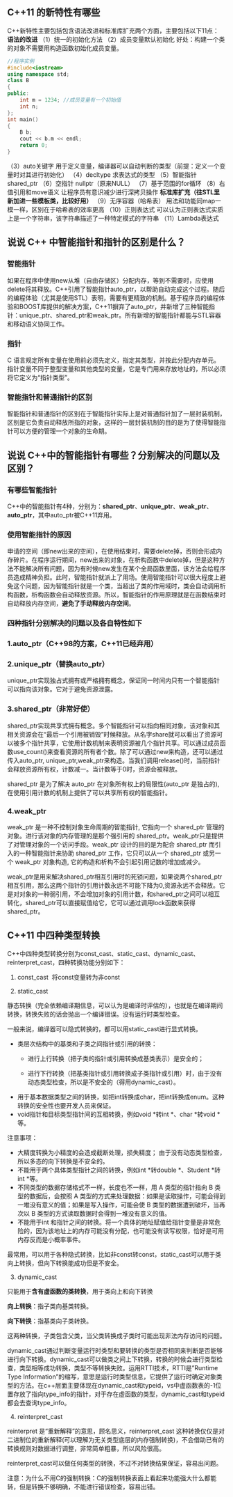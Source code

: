 ## C++11 的新特性有哪些
C++新特性主要包括包含语法改进和标准库扩充两个方面，主要包括以下11点：
**语法的改进**
（1）统一的初始化方法
（2）成员变量默认初始化
好处：构建一个类的对象不需要用构造函数初始化成员变量。
```C++
//程序实例
#include<iostream>
using namespace std;
class B
{
public:
    int m = 1234; //成员变量有一个初始值
    int n;
};
int main()
{
    B b;
    cout << b.m << endl;
    return 0;
}
```
（3）auto关键字 用于定义变量，编译器可以自动判断的类型（前提：定义一个变量时对其进行初始化）
（4）decltype 求表达式的类型
（5）智能指针 shared_ptr
（6）空指针 nullptr（原来NULL）
（7）基于范围的for循环
（8）右值引用和move语义 让程序员有意识减少进行深拷贝操作
**标准库扩充（往STL里新加进一些模板类，比较好用）**
（9）无序容器（哈希表） 用法和功能同map一模一样，区别在于哈希表的效率更高
（10）正则表达式 可以认为正则表达式实质上是一个字符串，该字符串描述了一种特定模式的字符串
（11）Lambda表达式

## 说说 C++ 中智能指针和指针的区别是什么？
### 智能指针
如果在程序中使用new从堆（自由存储区）分配内存，等到不需要时，应使用delete将其释放。C++引用了智能指针auto_ptr，以帮助自动完成这个过程。随后的编程体验（尤其是使用STL）表明，需要有更精致的机制。基于程序员的编程体验和BOOST库提供的解决方案，C++11摒弃了auto_ptr，并新增了三种智能指针：unique_ptr、shared_ptr和weak_ptr。所有新增的智能指针都能与STL容器和移动语义协同工作。

### 指针
​C 语言规定所有变量在使用前必须先定义，指定其类型，并按此分配内存单元。指针变量不同于整型变量和其他类型的变量，它是专门用来存放地址的，所以必须将它定义为“指针类型”。

### 智能指针和普通指针的区别
智能指针和普通指针的区别在于智能指针实际上是对普通指针加了一层封装机制，区别是它负责自动释放所指的对象，这样的一层封装机制的目的是为了使得智能指针可以方便的管理一个对象的生命期。

## 说说 C++中的智能指针有哪些？分别解决的问题以及区别？
### 有哪些智能指针
C++中的智能指针有4种，分别为：**shared_ptr**、**unique_ptr**、**weak_ptr**、**auto_ptr**，其中auto_ptr被C++11弃用。

### 使用智能指针的原因
​申请的空间（即new出来的空间），在使用结束时，需要delete掉，否则会形成内存碎片。在程序运行期间，new出来的对象，在析构函数中delete掉，但是这种方法不能解决所有问题，因为有时候new发生在某个全局函数里面，该方法会给程序员造成精神负担。此时，智能指针就派上了用场。使用智能指针可以很大程度上避免这个问题，因为智能指针就是一个类，当超出了类的作用域时，类会自动调用析构函数，析构函数会自动释放资源。所以，智能指针的作用原理就是在函数结束时自动释放内存空间，**避免了手动释放内存空间**。

### 四种指针分别解决的问题以及各自特性如下
### 1.auto_ptr（C++98的方案，C++11已经弃用）

### 2.unique_ptr（替换auto_ptr）​
unique_ptr实现独占式拥有或严格拥有概念，保证同一时间内只有一个智能指针可以指向该对象。它对于避免资源泄露。

### 3.shared_ptr（非常好使）
​shared_ptr实现共享式拥有概念。多个智能指针可以指向相同对象，该对象和其相关资源会在“最后一个引用被销毁”时候释放。从名字share就可以看出了资源可以被多个指针共享，它使用计数机制来表明资源被几个指针共享。可以通过成员函数use_count()来查看资源的所有者个数。除了可以通过new来构造，还可以通过传入auto_ptr, unique_ptr,weak_ptr来构造。当我们调用release()时，当前指针会释放资源所有权，计数减一。当计数等于0时，资源会被释放。

​shared_ptr 是为了解决 auto_ptr 在对象所有权上的局限性(auto_ptr 是独占的), 在使用引用计数的机制上提供了可以共享所有权的智能指针。

### 4.weak_ptr
​weak_ptr 是一种不控制对象生命周期的智能指针, 它指向一个 shared_ptr 管理的对象。进行该对象的内存管理的是那个强引用的 shared_ptr。weak_ptr只是提供了对管理对象的一个访问手段。weak_ptr 设计的目的是为配合 shared_ptr 而引入的一种智能指针来协助 shared_ptr 工作，它只可以从一个 shared_ptr 或另一个 weak_ptr 对象构造, 它的构造和析构不会引起引用记数的增加或减少。

weak_ptr是用来解决shared_ptr相互引用时的死锁问题，如果说两个shared_ptr相互引用，那么这两个指针的引用计数永远不可能下降为0,资源永远不会释放。它是对对象的一种弱引用，不会增加对象的引用计数，和shared_ptr之间可以相互转化，shared_ptr可以直接赋值给它，它可以通过调用lock函数来获得shared_ptr。

## C++11 中四种类型转换
​C++中四种类型转换分别为const_cast、static_cast、dynamic_cast、reinterpret_cast，四种转换功能分别如下：

1. const_cast
​
将const变量转为非const

2. static_cast

静态转换（完全依赖编译期信息，可以认为是编译时评估的），也就是在编译期间转换，转换失败的话会抛出一个编译错误。没有运行时类型检查。

一般来说，编译器可以隐式转换的，都可以用static_cast进行显式转换。

- 类层次结构中的基类和子类之间指针或引用的转换：
    * 进行上行转换（把子类的指针或引用转换成基类表示）是安全的；

    * 进行下行转换（把基类指针或引用转换成子类指针或引用）时，由于没有动态类型检查，所以是不安全的（得用dynamic_cast）。
- 用于基本数据类型之间的转换，如把int转换成char，把int转换成enum。这种转换的安全性也要开发人员来保证。
- void指针和目标类型指针间的互相转换，例如void *转int *、char *转void *等。

注意事项：

- 大精度转换为小精度的会造成截断处理，损失精度；
由于没有动态类型检查，所以多态的向下转换是不安全的。
- 不能用于两个具体类型指针之间的转换，例如int *转double *、Student *转int *等。
- 不同类型的数据存储格式不一样，长度也不一样，用 A 类型的指针指向 B 类型的数据后，会按照 A 类型的方式来处理数据：如果是读取操作，可能会得到一堆没有意义的值；如果是写入操作，可能会使 B 类型的数据遭到破坏，当再次以 B 类型的方式读取数据时会得到一堆没有意义的值。
- 不能用于int 和指针之间的转换。将一个具体的地址赋值给指针变量是非常危险的，因为该地址上的内存可能没有分配，也可能没有读写权限，恰好是可用内存反而是小概率事件。

​最常用，可以用于各种隐式转换，比如非const转const，static_cast可以用于类向上转换，但向下转换能成功但是不安全。

3. dynamic_cast

​只能用于**含有虚函数的类转换**，用于类向上和向下转换

**​向上转换**：指子类向基类转换。

​**向下转换**：指基类向子类转换。

​这两种转换，子类包含父类，当父类转换成子类时可能出现非法内存访问的问题。

​dynamic_cast通过判断变量运行时类型和要转换的类型是否相同来判断是否能够进行向下转换。dynamic_cast可以做类之间上下转换，转换的时候会进行类型检查，类型相等成功转换，类型不等转换失败。运用RTTI技术，RTTI是”Runtime Type Information”的缩写，意思是运行时类型信息，它提供了运行时确定对象类型的方法。在c++层面主要体现在dynamic_cast和typeid，vs中虚函数表的-1位置存放了指向type_info的指针，对于存在虚函数的类型，dynamic_cast和typeid都会去查询type_info。

4. reinterpret_cast

reinterpret 是“重新解释”的意思，顾名思义，reinterpret_cast 这种转换仅仅是对二进制位的重新解释(可以理解为无关类型底层的内存强制转换)，不会借助已有的转换规则对数据进行调整，非常简单粗暴，所以风险很高。

​reinterpret_cast可以做任何类型的转换，不过不对转换结果保证，容易出问题。

注意：为什么不用C的强制转换：C的强制转换表面上看起来功能强大什么都能转，但是转换不够明确，不能进行错误检查，容易出错。





